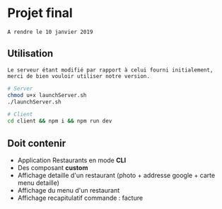 # Projet final

```
A rendre le 10 janvier 2019
```

## Utilisation

`Le serveur étant modifié par rapport à celui fourni initialement, merci de bien vouloir utiliser notre version.`

```sh
# Server
chmod u+x launchServer.sh
./launchServer.sh

# Client
cd client && npm i && npm run dev
```

## Doit contenir

* Application Restaurants en mode **CLI**
* Des composant **custom**
* Affichage detaille d'un restaurant (photo + addresse google + carte menu detaille)
* Affichage du menu d'un restaurant
* Affichage recapitulatif commande : facture

